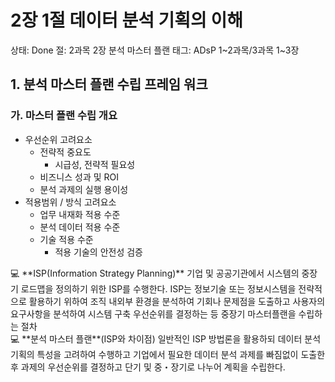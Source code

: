 # 2장 1절 데이터 분석 기획의 이해

상태: Done
절: 2과목 2장 분석 마스터 플랜
태그: ADsP 1~2과목/3과목 1~3장

## 1. 분석 마스터 플랜 수립 프레임 워크

### 가. 마스터 플랜 수립 개요

- 우선순위 고려요소
    - 전략적 중요도
        - 시급성, 전략적 필요성
    - 비즈니스 성과 및 ROI
    - 분석 과제의 실행 용이성
- 적용범위 / 방식 고려요소
    - 업무 내재화 적용 수준
    - 분석 데이터 적용 수준
    - 기술 적용 수준
        - 적용 기술의 안전성 검증

<aside>
💻 **ISP(Information Strategy Planning)**
기업 및 공공기관에서 시스템의 중장기 로드맵을 정의하기 위한 ISP를 수행한다. ISP는 정보기술 또는 정보시스템을 전략적으로 활용하기 위하여 조직 내외부 환경을 분석하여 기회나 문제점을 도출하고 사용자의 요구사항을 분석하여 시스템 구축 우선순위를 결정하는 등 중장기 마스터플랜을 수립하는 절차

</aside>

<aside>
💻 **분석 마스터 플랜**(ISP와 차이점)
일반적인 ISP 방법론을 활용하되 데이터 분석 기획의 특성을 고려하여 수행하고 기업에서 필요한 데이터 분석 과제를 빠짐없이 도출한 후 과제의 우선순위를 결정하고 단기 및 중・장기로 나누어 계획을 수립한다.

</aside>